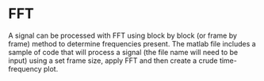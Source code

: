 # FFT
A signal can be processed with FFT using block by block (or frame by frame) method to determine frequencies present. The matlab file includes a sample of code that will process a signal (the file name will need to be input) using a set frame size, apply FFT and then create a crude time-frequency plot.
